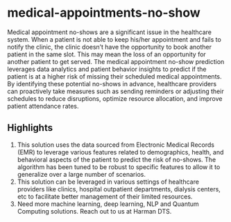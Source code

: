 # medical-appointments-no-show
Medical appointment no-shows are a significant issue in the healthcare system. When a patient is not able to keep his/her appointment and fails to notify the clinic, the clinic doesn’t have the opportunity to book another patient in the same slot. This may mean the loss of an opportunity for another patient to get served. The medical appointment no-show prediction leverages data analytics and patient behavior insights to predict if the patient is at a higher risk of missing their scheduled medical appointments. By identifying these potential no-shows in advance, healthcare providers can proactively take measures such as sending reminders or adjusting their schedules to reduce disruptions, optimize resource allocation, and improve patient attendance rates.

## Highlights
1. This solution uses the data sourced from Electronic Medical Records (EMR) to leverage various features related to demographics, health, and behavioral aspects of the patient to predict the risk of no-shows. The algorithm has been tuned to be robust to specific features to allow it to generalize over a large number of scenarios.
2. This solution can be leveraged in various settings of healthcare providers like clinics, hospital outpatient departments, dialysis centers, etc to facilitate better management of their limited resources.
3. Need more machine learning, deep learning, NLP and Quantum Computing solutions. Reach out to us at Harman DTS.
